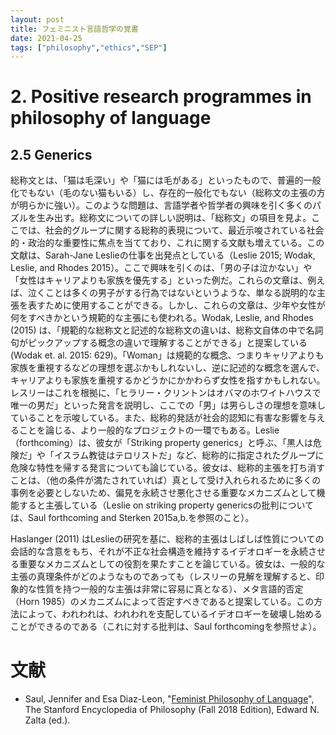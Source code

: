 ```yaml
---
layout: post
title: フェミニスト言語哲学の覚書
date: 2021-04-25
tags: ["philosophy","ethics","SEP"]
---
```


# 2. Positive research programmes in philosophy of language
## 2.5 Generics
総称文とは、「猫は毛深い」や「猫には毛がある」といったもので、普遍的一般化でもない（毛のない猫もいる）し、存在的一般化でもない（総称文の主張の方が明らかに強い）。このような問題は、言語学者や哲学者の興味を引く多くのパズルを生み出す。総称文についての詳しい説明は、「総称文」の項目を見よ。ここでは、社会的グループに関する総称的表現について、最近示唆されている社会的・政治的な重要性に焦点を当てており、これに関する文献も増えている。この文献は、Sarah-Jane Leslieの仕事を出発点としている（Leslie 2015; Wodak, Leslie, and Rhodes 2015）。ここで興味を引くのは、「男の子は泣かない」や「女性はキャリアよりも家族を優先する」といった例だ。これらの文章は、例えば、泣くことは多くの男子がする行為ではないというような、単なる説明的な主張を表すために使用することができる。しかし、これらの文章は、少年や女性が何をすべきかという規範的な主張にも使われる。Wodak, Leslie, and Rhodes (2015) は、「規範的な総称文と記述的な総称文の違いは、総称文自体の中で名詞句がピックアップする概念の違いで理解することができる」と提案している (Wodak et. al. 2015: 629)。「Woman」は規範的な概念、つまりキャリアよりも家族を重視するなどの理想を選ぶかもしれないし、逆に記述的な概念を選んで、キャリアよりも家族を重視するかどうかにかかわらず女性を指すかもしれない。レスリーはこれを根拠に、「ヒラリー・クリントンはオバマのホワイトハウスで唯一の男だ」といった発言を説明し、ここでの「男」は男らしさの理想を意味していることを示唆している。また、総称的発話が社会的認知に有害な影響を与えることを論じる、より一般的なプロジェクトの一環でもある。Leslie（forthcoming）は、彼女が「Striking property generics」と呼ぶ、「黒人は危険だ」や「イスラム教徒はテロリストだ」など、総称的に指定されたグループに危険な特性を帰する発言についても論じている。彼女は、総称的主張を打ち消すことは、（他の条件が満たされていれば）真として受け入れられるために多くの事例を必要としないため、偏見を永続させ悪化させる重要なメカニズムとして機能すると主張している（Leslie on striking property genericsの批判については、Saul forthcoming and Sterken 2015a,b.を参照のこと）。

Haslanger (2011) はLeslieの研究を基に、総称的主張はしばしば性質についての会話的な含意をもち、それが不正な社会構造を維持するイデオロギーを永続させる重要なメカニズムとしての役割を果たすことを論じている。彼女は、一般的な主張の真理条件がどのようなものであっても（レスリーの見解を理解すると、印象的な性質を持つ一般的な主張は非常に容易に真となる）、メタ言語的否定（Horn 1985）のメカニズムによって否定すべきであると提案している。この方法によって、われわれは、われわれを支配しているイデオロギーを破壊し始めることができるのである（これに対する批判は、Saul forthcomingを参照せよ）。


# 文献
- Saul, Jennifer and Esa Diaz-Leon, "[Feminist Philosophy of Language](https://plato.stanford.edu/archives/fall2018/entries/feminism-language/)", The Stanford Encyclopedia of Philosophy (Fall 2018 Edition), Edward N. Zalta (ed.).
